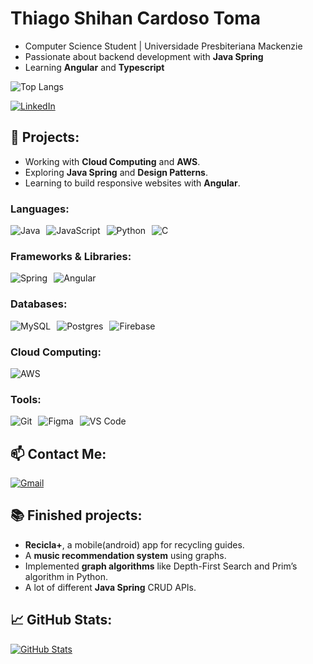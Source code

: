 # Thiago Shihan Cardoso Toma
- Computer Science Student | Universidade Presbiteriana Mackenzie
- Passionate about backend development with **Java Spring** 
- Learning **Angular** and **Typescript**

![Top Langs](https://github-readme-stats-git-masterrstaa-rickstaa.vercel.app/api/top-langs/?username=Thiago279&layout=compact&bg_color=000&border_color=30A3DC&title_color=E94D5F&text_color=FFF)

[![LinkedIn](https://img.shields.io/badge/LinkedIn-0077B5?style=for-the-badge&logo=linkedin&logoColor=white)](www.linkedin.com/in/thiago-t-843819346)

## 🌱 Projects:
- Working with **Cloud Computing** and **AWS**.
- Exploring **Java Spring** and **Design Patterns**.
- Learning to build responsive websites with **Angular**.


### Languages:
<div style="display: flex; flex-direction: row; gap: 10px;">
    <img src="https://img.shields.io/badge/java-%23ED8B00.svg?style=for-the-badge&logo=openjdk&logoColor=white" alt="Java">
    <img src="https://img.shields.io/badge/JavaScript-F7DF1E?style=for-the-badge&logo=javascript&logoColor=black" alt="JavaScript">
    <img src="https://img.shields.io/badge/python-3670A0?style=for-the-badge&logo=python&logoColor=ffdd54" alt="Python">
    <img src="https://img.shields.io/badge/C-00599C?style=for-the-badge&logo=c&logoColor=white" alt="C">
</div>

### Frameworks & Libraries:
<div style="display: flex; flex-direction: row; gap: 10px;">
    <img src="https://img.shields.io/badge/spring-%236DB33F.svg?style=for-the-badge&logo=spring&logoColor=white" alt="Spring">
    <img src="https://img.shields.io/badge/Angular-DD0031?style=for-the-badge&logo=angular&logoColor=white)" alt="Angular">
</div>

### Databases:
<div style="display: flex; flex-direction: row; gap: 10px;">
    <img src="https://img.shields.io/badge/MySQL-00000F?style=for-the-badge&logo=mysql&logoColor=white" alt="MySQL">
    <img src="https://img.shields.io/badge/PostgreSQL-000?style=for-the-badge&logo=postgresql" alt="Postgres">
    <img src="https://img.shields.io/badge/Firebase-FFCA28?style=for-the-badge&logo=firebase&logoColor=white" alt="Firebase">
</div>

### Cloud Computing:
<div style="display: flex; flex-direction: row; gap: 10px;">
    <img src="https://img.shields.io/badge/AWS-000.svg?style=for-the-badge&logo=amazon-aws&logoColor=white" alt="AWS">
</div>

### Tools:
<div style="display: flex; flex-direction: row; gap: 10px;">
    <img src="https://img.shields.io/badge/GIT-E44C30?style=for-the-badge&logo=git&logoColor=white" alt="Git">
    <img src="https://img.shields.io/badge/Figma-696969?style=for-the-badge&logo=figma&logoColor=figma" alt="Figma">
    <img src="https://img.shields.io/badge/Vscode-007ACC?style=for-the-badge&logo=visual-studio-code&logoColor=white" alt="VS Code">
</div>

## 📫 Contact Me:
[![Gmail](https://img.shields.io/badge/Gmail-333333?style=for-the-badge&logo=gmail&logoColor=red)](mailto:thiagotoma99@gmail.com)

## 📚 Finished projects:
- **Recicla+**, a mobile(android) app for recycling guides.
- A **music recommendation system** using graphs.
- Implemented **graph algorithms** like Depth-First Search and Prim’s algorithm in Python.
- A lot of different **Java Spring** CRUD APIs.

## 📈 GitHub Stats:
[![GitHub Stats](https://github-readme-stats.vercel.app/api?username=Thiago279&show_icons=true&theme=dark)](https://github.com/Thiago279)
